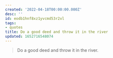 ```yaml
---
created: '2022-04-18T00:00:00.000Z'
desc: ''
id: eodb1hnf8xz1yvcmd53r2xl
tags:
- quotes
title: Do a good deed and throw it in the river
updated: 1652716548074
---
```

   
> Do a good deed and throw it in the river.